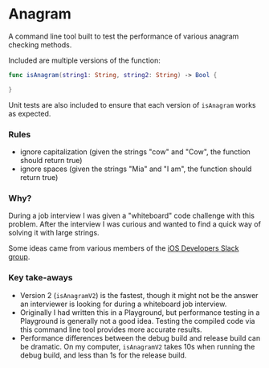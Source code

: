 # Anagram
A command line tool built to test the performance of various anagram checking methods.

Included are multiple versions of the function:

```swift
func isAnagram(string1: String, string2: String) -> Bool {

}
```
Unit tests are also included to ensure that each version of `isAnagram` works as expected.

### Rules
- ignore capitalization (given the strings "cow" and "Cow", the function should return true)
- ignore spaces (given the strings "Mia" and "I am", the function should return true)

### Why?
During a job interview I was given a "whiteboard" code challenge with this problem. After the interview I was curious and wanted to find a quick way of solving it with large strings.

Some ideas came from various members of the [iOS Developers Slack group](https://ios-developers.io).

### Key take-aways
- Version 2 (`isAnagramV2`) is the fastest, though it might not be the answer an interviewer is looking for during a whiteboard job interview.
- Originally I had written this in a Playground, but performance testing in a Playground is generally not a good idea. Testing the compiled code via this command line tool provides more accurate results.
- Performance differences between the debug build and release build can be dramatic. On my computer, `isAnagramV2` takes 10s when running the debug build, and less than 1s for the release build.
